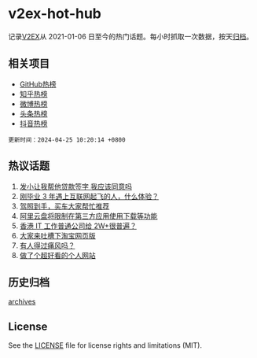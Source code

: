 # v2ex-hot-hub

 记录[V2EX](https://www.v2ex.com/)从 2021-01-06 日至今的热门话题。每小时抓取一次数据，按天[归档](archives)。
 
 ## 相关项目

- [GitHub热榜](https://github.com/lonnyzhang423/github-hot-hub)
- [知乎热榜](https://github.com/lonnyzhang423/zhihu-hot-hub)
- [微博热榜](https://github.com/lonnyzhang423/weibo-hot-hub)
- [头条热榜](https://github.com/lonnyzhang423/toutiao-hot-hub)
- [抖音热榜](https://github.com/lonnyzhang423/douyin-hot-hub)


 `更新时间：2024-04-25 10:20:14 +0800`

## 热议话题

1. [发小让我帮他贷款签字 我应该同意吗](https://www.v2ex.com/t/1035269)
1. [刚毕业 3 年遇上互联网起飞的人，什么体验？](https://www.v2ex.com/t/1035183)
1. [驾照到手，买车大家帮忙推荐](https://www.v2ex.com/t/1035245)
1. [阿里云盘将限制在第三方应用使用下载等功能](https://www.v2ex.com/t/1035228)
1. [香港 IT 工作普通公司给 2W+很普遍？](https://www.v2ex.com/t/1035172)
1. [大家来吐槽下淘宝网页版](https://www.v2ex.com/t/1035254)
1. [有人得过痛风吗？](https://www.v2ex.com/t/1035258)
1. [做了个超好看的个人网站](https://www.v2ex.com/t/1035281)

## 历史归档

[archives](archives)

## License

See the [LICENSE](LICENSE) file for license rights and limitations (MIT).
